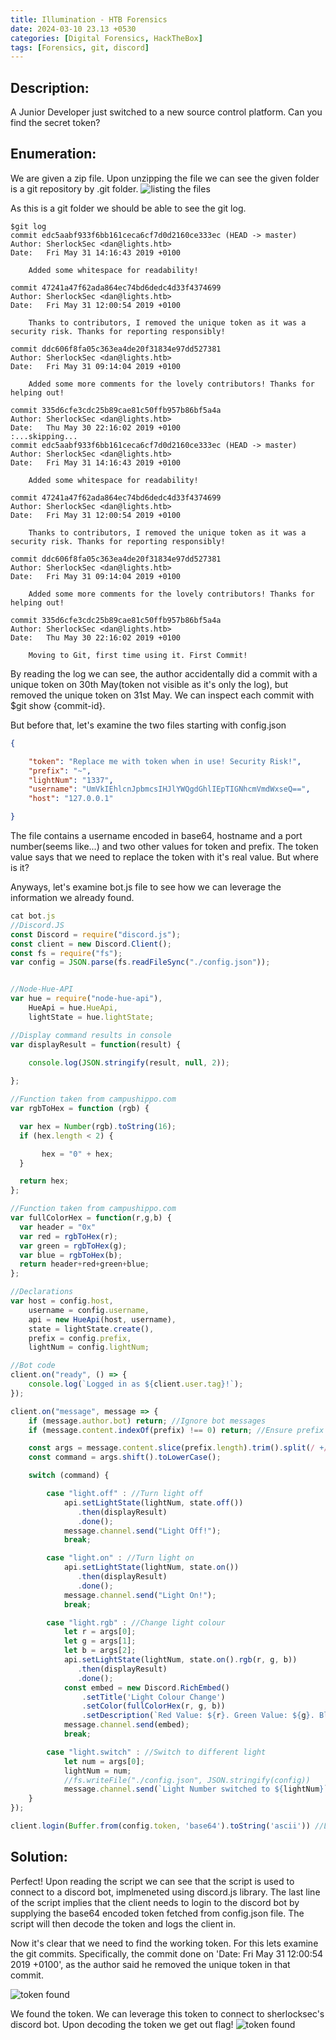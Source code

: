 ```yaml
---
title: Illumination - HTB Forensics
date: 2024-03-10 23.13 +0530
categories: [Digital Forensics, HackTheBox]
tags: [Forensics, git, discord]
---
```


## Description:
A Junior Developer just switched to a new source control platform. Can you find the secret token?

## Enumeration:
We are given a zip file. Upon unzipping the file we can see the given folder is a git repository by .git folder.
![listing the files](/assets/img/posts/illumination/ss1.png)

As this is a git folder we should be able to see the git log.

````
$git log
commit edc5aabf933f6bb161ceca6cf7d0d2160ce333ec (HEAD -> master)
Author: SherlockSec <dan@lights.htb>
Date:   Fri May 31 14:16:43 2019 +0100

    Added some whitespace for readability!

commit 47241a47f62ada864ec74bd6dedc4d33f4374699
Author: SherlockSec <dan@lights.htb>
Date:   Fri May 31 12:00:54 2019 +0100

    Thanks to contributors, I removed the unique token as it was a security risk. Thanks for reporting responsibly!

commit ddc606f8fa05c363ea4de20f31834e97dd527381
Author: SherlockSec <dan@lights.htb>
Date:   Fri May 31 09:14:04 2019 +0100

    Added some more comments for the lovely contributors! Thanks for helping out!

commit 335d6cfe3cdc25b89cae81c50ffb957b86bf5a4a
Author: SherlockSec <dan@lights.htb>
Date:   Thu May 30 22:16:02 2019 +0100
:...skipping...
commit edc5aabf933f6bb161ceca6cf7d0d2160ce333ec (HEAD -> master)
Author: SherlockSec <dan@lights.htb>
Date:   Fri May 31 14:16:43 2019 +0100

    Added some whitespace for readability!

commit 47241a47f62ada864ec74bd6dedc4d33f4374699
Author: SherlockSec <dan@lights.htb>
Date:   Fri May 31 12:00:54 2019 +0100

    Thanks to contributors, I removed the unique token as it was a security risk. Thanks for reporting responsibly!

commit ddc606f8fa05c363ea4de20f31834e97dd527381
Author: SherlockSec <dan@lights.htb>
Date:   Fri May 31 09:14:04 2019 +0100

    Added some more comments for the lovely contributors! Thanks for helping out!

commit 335d6cfe3cdc25b89cae81c50ffb957b86bf5a4a
Author: SherlockSec <dan@lights.htb>
Date:   Thu May 30 22:16:02 2019 +0100

    Moving to Git, first time using it. First Commit!

````
By reading the log we can see, the author accidentally did a commit with a unique token on 30th May(token not visible as it's only the log), but removed the unique token on 31st May. We can inspect each commit with $git show {commit-id}.

But before that, let's examine the two files starting with config.json
````json
{

	"token": "Replace me with token when in use! Security Risk!",
	"prefix": "~",
	"lightNum": "1337",
	"username": "UmVkIEhlcnJpbmcsIHJlYWQgdGhlIEpTIGNhcmVmdWxseQ==",
	"host": "127.0.0.1"

}

````
The file contains a username encoded in base64, hostname and a port number(seems like...) and two other values for token and prefix. The token value says that we need to replace the token with it's real value. But where is it?

Anyways, let's examine bot.js file to see how we can leverage the information we already found.

````js
cat bot.js 
//Discord.JS
const Discord = require("discord.js");
const client = new Discord.Client();
const fs = require("fs");
var config = JSON.parse(fs.readFileSync("./config.json"));


//Node-Hue-API
var hue = require("node-hue-api"),
	HueApi = hue.HueApi,
	lightState = hue.lightState;

//Display command results in console
var displayResult = function(result) {

	console.log(JSON.stringify(result, null, 2));
	
};

//Function taken from campushippo.com
var rgbToHex = function (rgb) { 

  var hex = Number(rgb).toString(16);
  if (hex.length < 2) {

       hex = "0" + hex;
  }

  return hex;
};

//Function taken from campushippo.com
var fullColorHex = function(r,g,b) {   
  var header = "0x"
  var red = rgbToHex(r);
  var green = rgbToHex(g);
  var blue = rgbToHex(b);
  return header+red+green+blue;
};

//Declarations
var host = config.host,
	username = config.username,
	api = new HueApi(host, username),
	state = lightState.create(),
	prefix = config.prefix,
	lightNum = config.lightNum;

//Bot code
client.on("ready", () => {
	console.log(`Logged in as ${client.user.tag}!`);
});

client.on("message", message => {
	if (message.author.bot) return; //Ignore bot messages
	if (message.content.indexOf(prefix) !== 0) return; //Ensure prefix is at the beginning

	const args = message.content.slice(prefix.length).trim().split(/ +/g); //Split command into arguments
	const command = args.shift().toLowerCase(); 

	switch (command) {

		case "light.off" : //Turn light off
			api.setLightState(lightNum, state.off())
		       .then(displayResult)
		       .done();
			message.channel.send("Light Off!");
			break;

		case "light.on" : //Turn light on
			api.setLightState(lightNum, state.on())
			   .then(displayResult)
			   .done();
			message.channel.send("Light On!");
			break;

		case "light.rgb" : //Change light colour
			let r = args[0];
			let g = args[1];
			let b = args[2];
			api.setLightState(lightNum, state.on().rgb(r, g, b))
			   .then(displayResult)
			   .done();
			const embed = new Discord.RichEmbed()
				.setTitle('Light Colour Change')
				.setColor(fullColorHex(r, g, b))
				.setDescription(`Red Value: ${r}. Green Value: ${g}. Blue Value: ${b}`);
			message.channel.send(embed);
			break;

		case "light.switch" : //Switch to different light
			let num = args[0];
			lightNum = num;
			//fs.writeFile("./config.json", JSON.stringify(config))
			message.channel.send(`Light Number switched to ${lightNum}`);
	}
});

client.login(Buffer.from(config.token, 'base64').toString('ascii')) //Login with secret token

````

## Solution: 
Perfect! Upon reading the script we can see that the script is used to connect to a discord bot, implmeneted using discord.js library. The last line of the script implies that the client needs to login to the discord bot by supplying the base64 encoded token fetched from config.json file. The script will then decode the token and logs the client in.

Now it's clear that we need to find the working token. For this lets examine the git commits. Specifically, the commit done on 'Date: Fri May 31 12:00:54 2019 +0100', as the author said he removed the unique token in that commit.

![token found](/assets/img/posts/illumination/ss2.png)

We found the token. We can leverage this token to connect to sherlocksec's discord bot. Upon decoding the token we get out flag!
![token found](/assets/img/posts/illumination/ss3.png)




